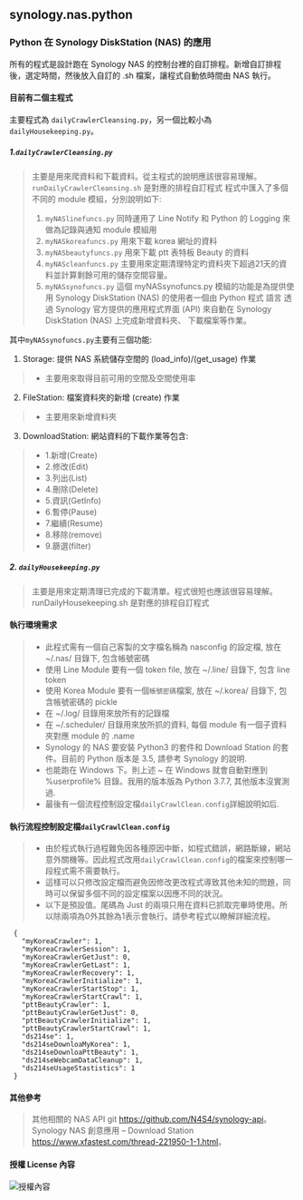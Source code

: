 ## synology.nas.python
### Python 在 Synology DiskStation (NAS) 的應用
 
 所有的程式是設計跑在 Synology NAS 的控制台裡的自訂排程。新增自訂排程後，選定時間，然後放入自訂的 .sh 檔案，讓程式自動依時間由 NAS 執行。
 
#### 目前有二個主程式
主要程式為 `dailyCrawlerCleansing.py`，另一個比較小為 `dailyHousekeeping.py`。

##### 1.`dailyCrawlerCleansing.py` 
> 主要是用來爬資料和下載資料。從主程式的說明應該很容易理解。`runDailyCrawlerCleansing.sh` 是對應的排程自訂程式 
> 程式中匯入了多個不同的 module 模組，分別說明如下:
>1. `myNASlinefuncs.py` 
>     同時運用了 Line Notify 和 Python 的 Logging 來做為記錄與通知 module 模組用
>2. `myNASkoreafuncs.py`
>     用來下載 korea 網址的資料
>3. `myNASbeautyfuncs.py` 
>     用來下載 ptt 表特板 Beauty 的資料
>4. `myNAScleanfuncs.py`
>     主要用來定期清理特定旳資料夾下超過21天的資料並計算剩餘可用的儲存空間容量。
>5. `myNASsynofuncs.py` 
>     這個 myNASsynofuncs.py 模組的功能是為提供使用 Synology DiskStation (NAS) 的使用者一個由 Python 程式 語言
>     透過 Synology 官方提供的應用程式界面 (API) 來自動在 Synology DiskStation (NAS) 上完成新增資料夾、 下載檔案等作業。

其中`myNASsynofuncs.py`主要有三個功能:
1. Storage: 提供 NAS 系統儲存空間的 (load_info)/(get_usage) 作業
>-  主要用來取得目前可用的空間及空間使用率
2. FileStation: 檔案資料夾的新增 (create) 作業
>-  主要用來新增資料夾
3. DownloadStation: 網站資料的下載作業等包含:
>-  1.新增(Create)
>-  2.修改(Edit)
>-  3.列出(List)
>-  4.刪除(Delete)
>-  5.資訊(GetInfo)
>-  6.暫停(Pause)
>-  7.繼續(Resume)
>-  8.移除(remove)
>-  9.篩選(filter)

##### 2. `dailyHousekeeping.py`
  > 主要是用來定期清理已完成的下載清單。程式很短也應該很容易理解。runDailyHousekeeping.sh 是對應的排程自訂程式

#### 執行環境需求 

>- 此程式需有一個自己客製的文字檔名稱為 nasconfig 的設定檔, 放在 ~/.nas/ 目錄下, 包含帳號密碼  
>- 使用 Line Module 要有一個 token file, 放在 ~/.line/ 目錄下, 包含 line token
>- 使用 Korea Module 要有一個`帳號密碼`檔案, 放在 ~/.korea/ 目錄下, 包含帳號密碼的 pickle
>- 在 ~/.log/ 目錄用來放所有的記錄檔
>- 在 ~/.scheduler/ 目錄用來放所抓的資料, 每個 module 有一個子資料夾對應 module 的 .name
>- Synology 的 NAS 要安裝 Python3 的套件和 Download Station 的套件。目前的 Python 版本是 3.5, 請參考 Synology 的說明.
>- 也能跑在 Windows 下。則上述 ~ 在 Windows 就會自動對應到 %userprofile% 目錄。我用的版本版為 Python 3.7.7, 其他版本沒實測過.
>- 最後有一個流程控制設定檔`dailyCrawlClean.config`詳細說明如后.

#### 執行流程控制設定檔`dailyCrawlClean.config`

>- 由於程式執行過程難免因各種原因中斷，如程式錯誤，網路斷線，網站意外關機等。因此程式改用`dailyCrawlClean.config`的檔案來控制哪一段程式需不需要執行。
>- 這樣可以只修改設定檔而避免因修改更改程式導致其他未知的問題，同時可以保留多個不同的設定檔案以因應不同的狀況。
>- 以下是預設值。尾碼為 Just 的兩項只用在資料已抓取完畢時使用。所以除兩項為0外其餘為1表示會執行。請參考程式以瞭解詳細流程。
```
 { 
   "myKoreaCrawler": 1, 
   "myKoreaCrawlerSession": 1, 
   "myKoreaCrawlerGetJust": 0,
   "myKoreaCrawlerGetLast": 1, 
   "myKoreaCrawlerRecovery": 1,
   "myKoreaCrawlerInitialize": 1,
   "myKoreaCrawlerStartStop": 1,
   "myKoreaCrawlerStartCrawl": 1,  
   "pttBeautyCrawler": 1, 
   "pttBeautyCrawlerGetJust": 0,
   "pttBeautyCrawlerInitialize": 1,
   "pttBeautyCrawlerStartCrawl": 1,      
   "ds214se": 1, 
   "ds214seDownloaMyKorea": 1, 
   "ds214seDownloaPttBeauty": 1,
   "ds214seWebcamDataCleanup": 1,
   "ds214seUsageStastistics": 1
 }        
```

#### 其他參考

>  其他相關的 NAS API git <https://github.com/N4S4/synology-api>。
>  Synology NAS 創意應用 – Download Station <https://www.xfastest.com/thread-221950-1-1.html>。

#### 授權 License 內容
![授權內容](https://github.com/spectreConstantine/synology.nas.python/blob/master/LICENSE)
